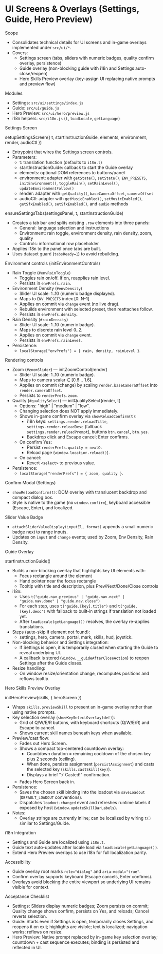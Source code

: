 # UI Screens & Overlays (Settings, Guide, Hero Preview)

Scope
- Consolidates technical details for UI screens and in-game overlays implemented under `src/ui/*`.
- Covers:
  - Settings screen (tabs, sliders with numeric badges, quality confirm overlay, persistence)
  - Guide overlay (non-blocking guide with i18n and Settings auto-close/reopen)
  - Hero Skills Preview overlay (key-assign UI replacing native prompts and preview flow)

Modules
- Settings: `src/ui/settings/index.js`
- Guide: `src/ui/guide.js`
- Hero Preview: `src/ui/hero/preview.js`
- i18n helpers: `src/i18n.js` (`t`, `loadLocale`, `getLanguage`)

Settings Screen

setupSettingsScreen({ t, startInstructionGuide, elements, environment, render, audioCtl })
- Entrypoint that wires the Settings screen controls.
- Parameters:
  - t: translation function (defaults to `i18n.t`)
  - startInstructionGuide: callback to start the Guide overlay
  - elements: optional DOM references to buttons/panel
  - environment: adapter with `getState()`, `setState()`, `ENV_PRESETS`, `initEnvironment()`, `toggleRain()`, `setRainLevel()`, `updateEnvironmentFollow()`
  - render: adapter with `getQuality()`, `baseCameraOffset`, `cameraOffset`
  - audioCtl: adapter with `getMusicEnabled()`, `setMusicEnabled()`, `getSfxEnabled()`, `setSfxEnabled()`, and `audio` methods

ensureSettingsTabs(settingsPanel, t, startInstructionGuide)
- Creates a tab bar and splits existing `.row` elements into three panels:
  - General: language selection and instructions
  - Environment: rain toggle, environment density, rain density, zoom, quality
  - Controls: informational row placeholder
- Applies i18n to the panel once tabs are built.
- Uses dataset guard (`tabsReady=1`) to avoid rebuilding.

Environment controls (initEnvironmentControls)
- Rain Toggle (`#envRainToggle`)
  - Toggles rain on/off. If on, reapplies rain level.
  - Persists in `envPrefs.rain`.
- Environment Density (`#envDensity`)
  - Slider UI scale: 1..10 (numeric badge displayed).
  - Maps to `ENV_PRESETS` index [0..N-1].
  - Applies on commit via `change` event (no live drag).
  - Rebuilds environment with selected preset, then reattaches follow.
  - Persists in `envPrefs.density`.
- Rain Density (`#rainDensity`)
  - Slider UI scale: 1..10 (numeric badge).
  - Maps to discrete rain level 0..2.
  - Applies on commit via `change` event.
  - Persists in `envPrefs.rainLevel`.
- Persistence:
  - `localStorage["envPrefs"] = { rain, density, rainLevel }`.

Rendering controls
- Zoom (`#zoomSlider`) — initZoomControl(render)
  - Slider UI scale: 1..10 (numeric badge).
  - Maps to camera scalar ∈ [0.6 .. 1.6].
  - Applies on commit (change) by scaling `render.baseCameraOffset` into `render.cameraOffset`.
  - Persists to `renderPrefs.zoom`.
- Quality (`#qualitySelect`) — initQualitySelect(render, t)
  - Options: "high" | "medium" | "low".
  - Changing selection does NOT apply immediately.
  - Shows in-game confirm overlay via `showReloadConfirm(t)`:
    - i18n keys: `settings.render.reloadTitle`, `settings.render.reloadDesc` (fallback `settings.render.reloadPrompt`), buttons `btn.cancel`, `btn.yes`.
    - Backdrop click and Escape cancel; Enter confirms.
  - On confirm Yes:
    - Persist `renderPrefs.quality = nextQ`.
    - Reload page (`window.location.reload()`).
  - On cancel:
    - Revert `<select>` to previous value.
- Persistence:
  - `localStorage["renderPrefs"] = { zoom, quality }`.

Confirm Modal (Settings)
- `showReloadConfirm(t)`: DOM overlay with translucent backdrop and compact dialog box.
- Style is native to the game (no `window.confirm`), keyboard accessible (Escape, Enter), and localized.

Slider Value Badge
- `attachSliderValueDisplay(inputEl, format)` appends a small numeric badge next to range inputs.
- Updates on `input` and `change` events; used by Zoom, Env Density, Rain Density.

Guide Overlay

startInstructionGuide()
- Builds a non-blocking overlay that highlights key UI elements with:
  - Focus rectangle around the element
  - Hand pointer near the focus rectangle
  - Tooltip with title and description, plus Prev/Next/Done/Close controls
- i18n:
  - Uses `t("guide.nav.previous" | "guide.nav.next" | "guide.nav.done" | "guide.nav.close")`
  - For each step, uses `t("guide.[key].title")` and `t("guide.[key].desc")` with fallback to built-in strings if translation not loaded yet.
  - After `loadLocale(getLanguage())` resolves, the overlay re-applies translations.
- Steps (auto-skip if element not found):
  - settings, hero, camera, portal, mark, skills, hud, joystick.
- Non-blocking behavior and Settings integration:
  - If Settings is open, it is temporarily closed when starting the Guide to reveal underlying UI.
  - A callback is stored (`window.__guideAfterCloseAction`) to reopen Settings after the Guide closes.
- Resize handling:
  - On window resize/orientation change, recomputes positions and reflows tooltip.

Hero Skills Preview Overlay

initHeroPreview(skills, { heroScreen })
- Wraps `skills.previewSkill` to present an in-game overlay rather than using native prompts.
- Key selection overlay (`showKeySelectOverlay(def)`):
  - Grid of Q/W/E/R buttons, with keyboard shortcuts (Q/W/E/R) and Escape to cancel.
  - Shows current skill names beneath keys when available.
- Preview/cast flow:
  - Fades out Hero Screen.
  - Shows a compact top-centered countdown overlay:
    - Countdown duration = remaining cooldown of the chosen key plus 2 seconds (ceiling).
    - When done, persists assignment (`persistAssignment`) and casts the selected key (`skills.castSkill(key)`).
    - Displays a brief "⚡ Casted!" confirmation.
  - Fades Hero Screen back in.
- Persistence:
  - Saves the chosen skill binding into the loadout via `saveLoadout` (`DEFAULT_LOADOUT` conventions).
  - Dispatches `loadout-changed` event and refreshes runtime labels if exposed by host (`window.updateSkillBarLabels`).
- Notes:
  - Overlay strings are currently inline; can be localized by wiring `t()` similar to Settings/Guide.

i18n Integration
- Settings and Guide are localized using `i18n.t`.
- Guide text auto-updates after locale load via `loadLocale(getLanguage())`.
- Extend Hero Preview overlays to use i18n for full localization parity.

Accessibility
- Guide overlay root marks `role="dialog"` and `aria-modal="true"`.
- Confirm overlay supports keyboard (Escape cancels, Enter confirms).
- Overlays avoid blocking the entire viewport so underlying UI remains visible for context.

Acceptance Checklist
- Settings: Sliders display numeric badges; Zoom persists on commit; Quality change shows confirm, persists on Yes, and reloads; Cancel reverts selection.
- Guide: Starts even if Settings is open, temporarily closes Settings, and reopens it on exit; highlights are visible; text is localized; navigation works; reflows on resize.
- Hero Preview: Native prompt replaced by in-game key selection overlay; countdown + cast sequence executes; binding is persisted and reflected in UI.
